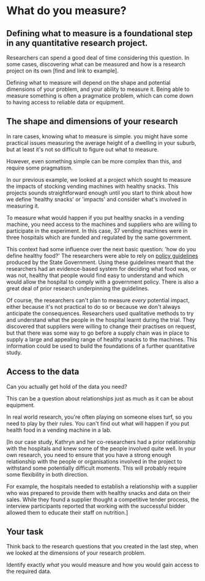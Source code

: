 # What do you measure?

## Defining what to measure is a foundational step in any quantitative research project.

Researchers can spend a good deal of time considering this question.  In some cases, discovering what can be measured and how is a research project on its own [find and link to example].

Defining what to measure will depend on the shape and potential dimensions of your problem, and your ability to measure it.  Being able to measure something is often a pragmatice problem, which can come down to having access to reliable data or equipment.




## The shape and dimensions of your research                                                                                                                                          
In rare cases, knowing what to measure is simple.  you might have some practical issues measuring the average height of a dwelling in your suburb, but at least it's not so difficult to figure out what to measure.

However, even something simple can be more complex than this, and require some pragmatism.

In our previous example, we looked at a project which sought to measure the impacts of stocking vending machines with healthy snacks.  This projects sounds straightforward enough until you start to think about how we define 'healthy snacks' or 'impacts' and consider what's involved in measuring it.

To measure what would happen if you put healthy snacks in a vending machine, you need access to the machines and suppliers who are willing to participate in the experiment.  In this case, 37 vending machines were in three hospitals which are funded and regulated by the same government.

This context had some influence over the next basic question: 'how do you define healthy food?'  The researchers were able to rely on [policy guidelines](https://www2.health.vic.gov.au/about/publications/policiesandguidelines/healthy-choices-guidelines-public-hospitals) produced by the State Government.  Using these guidelines meant that the researchers had an evidence-based system for deciding what food was, or was not, healthy that people would find easy to understand and which would allow the hospital to comply with a government policy.  There is also a great deal of prior research underpinning the guidelines.

Of course, the researchers can't plan to measure _every_ potential impact, either because it's not practical to do so or because we don't always anticipate the consequences.  Researchers used qualitative methods to try and understand what the people in the hospital learnt during the trial.  They discovered that suppliers were willing to change their practises on request, but that there was some way to go before a supply chain was in place to supply a large and appealing range of healthy snacks to the machines.  This information could be used to build the foundations of a further quantitative study.

## Access to the data

Can you actually get hold of the data you need?

This can be a question about relationships just as much as it can be about equipment.  

In real world research, you're often playing on someone elses turf, so you need to play by their rules.  You can't find out what will happen if you put health food in a vending machine in a lab.

[In our case study, Kathryn and her co-researchers had a prior relationship with the hospitals and knew some of the people involved quite well.  In your own research, you need to ensure that you have a strong enough relationship with the people or organisations involved in the project to withstand some potentially difficult moments.  This will probably require some flexibility in both direction.

For example, the hospitals needed to establish a relationship with a supplier who was prepared to provide them with healthy snacks and data on their sales.  While they found a supplier thought a competitive tender process, the interview participants reported that working with the successful bidder allowed them to educate their staff on nutrition.]


## Your task

Think back to the research questions that you created in the last step, when we looked at the dimensions of your research problem.

Identify exactly _what_ you would measure and how you would gain access to the required data.
